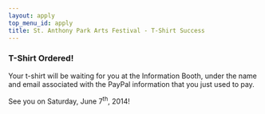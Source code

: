 ```yaml
---
layout: apply
top_menu_id: apply
title: St. Anthony Park Arts Festival - T-Shirt Success
---
```

### T-Shirt Ordered!

Your t-shirt will be waiting for you at the Information Booth, 
under the name and email associated with the PayPal information that
you just used to pay.

See you on Saturday, June 7<sup>th</sup>, 2014!

